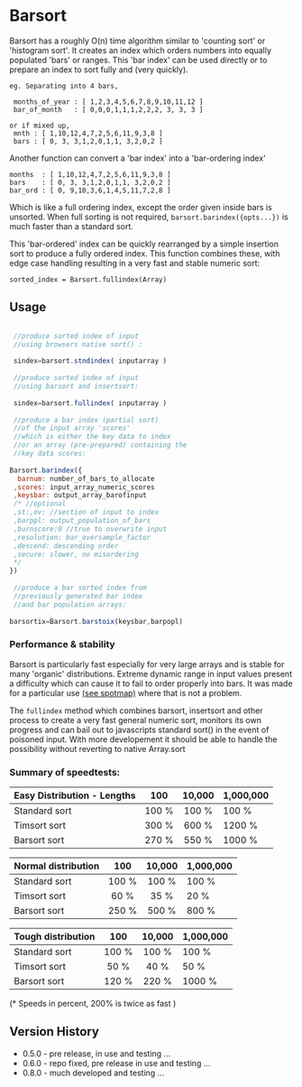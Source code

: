 Barsort
=======

Barsort has a roughly O(n) time algorithm similar to 'counting sort' or 'histogram sort'. 
It creates an index which orders numbers into equally populated 'bars' or ranges. 
This 'bar index' can be used directly or to prepare an index to sort fully and (very quickly).

```
eg. Separating into 4 bars,

 months_of_year : [ 1,2,3,4,5,6,7,8,9,10,11,12 ]   
 bar_of_month   : [ 0,0,0,1,1,1,2,2,2, 3, 3, 3 ]

or if mixed up,
 mnth : [ 1,10,12,4,7,2,5,6,11,9,3,8 ]
 bars : [ 0, 3, 3,1,2,0,1,1, 3,2,0,2 ]
```

Another function can convert a 'bar index' into a 'bar-ordering index'
```
months  : [ 1,10,12,4,7,2,5,6,11,9,3,8 ]
bars    : [ 0, 3, 3,1,2,0,1,1, 3,2,0,2 ]
bar_ord : [ 0, 9,10,3,6,1,4,5,11,7,2,8 ]
```
Which is like a full ordering index, except the order given inside bars
is unsorted. When full sorting is not required, `barsort.barindex({opts...})` is
much faster than a standard sort.

This 'bar-ordered' index can be quickly rearranged by a simple insertion sort to produce a fully ordered index. This function combines these, with edge case handling resulting in a very fast and stable numeric sort:

`sorted_index = Barsort.fullindex(Array)`


Usage
-----
```javascript 

 //produce sorted index of input
 //using browsers native sort() :
 
 sindex=barsort.stndindex( inputarray ) 
 
 //produce sorted index of input
 //using barsort and insertsort:
 
 sindex=barsort.fullindex( inputarray ) 
                                       
 //produce a bar index (partial sort)
 //of the input array 'scores'
 //which is either the key data to index
 //or an array (pre-prepared) containing the 
 //key data scores:
 
Barsort.barindex({
  barnum: number_of_bars_to_allocate
 ,scores: input_array_numeric_scores 
 ,keysbar: output_array_barofinput
 /* //optional
 ,st:,ov: //section of input to index
 ,barppl: output_population_of_bars
 ,burnscore:0 //true to overwrite input 
 ,resolution: bar_oversample_factor
 ,descend: descending order
 ,secure: slower, no misordering
 */
})
  
 //produce a bar sorted index from
 //previously generated bar index 
 //and bar population arrays:
 
barsortix=Barsort.barstoix(keysbar,barpopl)

```	

### Performance & stability

Barsort is particularly fast especially for very large arrays and is stable for many 'organic' distributions. Extreme dynamic range in input values present a difficulty which can cause it to fail to order properly into bars. It was made for a particular use [(see spotmap)](github.com/strainer/fancy/wiki/spotmap) where that is not a problem. 

The `fullindex` method which combines barsort, insertsort and other process to create a very fast general numeric sort, monitors its own progress and can bail out to javascripts standard sort() in the event of poisoned input. With more developement it should be able to handle the possibility without reverting to native Array.sort 

### Summary of speedtests:

Easy Distribution - Lengths  |     100   |    10,000   | 1,000,000
 :-------------- | :-------: | :---------: | :----------
Standard sort    |    100 %  |    100 %    |    100 %
Timsort sort     |    300 %  |    600 %    |   1200 %
Barsort sort     |    270 %  |    550 %    |   1000 %

 Normal distribution|     100   |    10,000   | 1,000,000
 :-------------- | :-------: | :---------: | :----------
Standard sort    |    100 %  |    100 %    | 100 %
Timsort sort     |     60 %  |     35 %    |  20 %
Barsort sort     |    250 %  |    500 %    | 800 %

Tough distribution |     100   |    10,000   | 1,000,000   
:-------------- | :-------: | :---------: | :----------
Standard sort   |     100 % |    100 %    |    100 %
Timsort sort    |      50 % |     40 %    |     50 %
Barsort sort    |     120 % |    220 %    |   1000 %

(* Speeds in percent, 200% is twice as fast )


Version History
---------------
* 0.5.0 - pre release, in use and testing ...
* 0.6.0 - repo fixed, pre release in use and testing ...
* 0.8.0 - much developed and testing ...